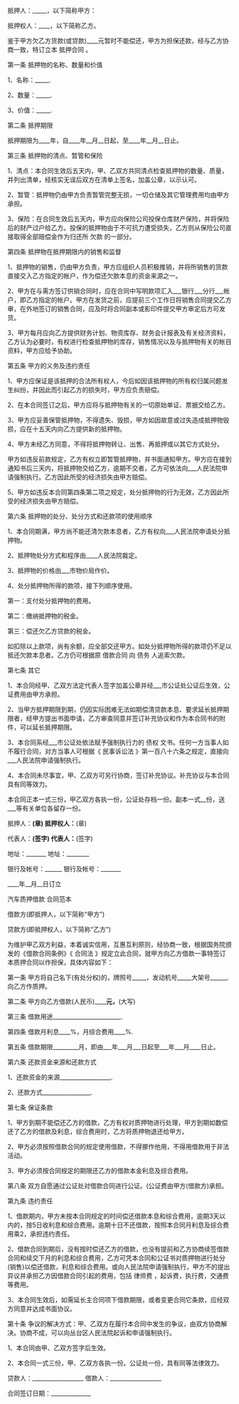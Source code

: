 
 


抵押人：_____，以下简称甲方：


抵押权人：____，以下简称乙方。


鉴于甲方欠乙方货款(或贷款)____元暂时不能偿还，甲方为担保还款，经与乙方协商一致，特订立本
抵押合同
。


第一条 抵押物的名称、数量和价值


1、名称：_____.


2、数量：_____.


3、价值：_____.


第二条 抵押期限


抵押期限为____年，自____年__月__日起，至____年__月__日止。


第三条 抵押物的清点、暂管和保险


1、清点：本合同生效后五天内，甲、乙双方共同清点检查抵押物的数量、质量，并列出清单，经核实无误后双方在清单上签名，加盖公章，以示认可。


2、暂管：抵押物仍由甲方负责暂管完整无损，一切仓储及其它管理费用均由甲方承担。


3、保险：在合同生效后五天内，甲方应向保险公司投保仓库财产保险，并将保险后的财产过户给乙方。投保的抵押物由于不可抗力遭受损失，乙方则从保险公司直接取得全部赔偿金作为归还所
欠款
的一部分。


第四条 抵押物在抵押期限内的销售和监督


1、抵押物的销售，仍由甲方负责，甲方应组织人员积极推销，并将所销售的货款直接交入乙方指定的帐户，作为偿还欠款本息的资金来源之一。


2、甲方在与需方签订供销合同时，应在合同中写明款项汇入___银行___分行___帐户，即乙方指定的帐户。甲方在发货之前，应提前三个工作日将销售合同提交乙方审，在外地签订的销售合同，应及时将合同副本或影印件提交甲方审定后方可发货。


3、甲方每月应向乙方提供财务计划、物资库存、财务会计报表及有关经济资料，乙方认为必要时，有权进行检查抵押物的库存，销售情况以及与抵押物有关的帐目资料，甲方应给予协助。


第五条 甲方的义务及违约责任


1、甲方应保证是该抵押的合法所有权人，今后如因该抵押物的所有权归属问题发生纠纷，并因此而引起乙方的损失时，甲方应负责赔偿。


2、在本合同签订之后，甲方应将与抵押物有关的一切原始单证、票据交给乙方。


3、甲方应妥善保管抵押物，不得遗失、毁损，甲方如因故意或过失造成抵押物毁损，应在十五天内向乙方提供新的抵押物。


4、甲方未经乙方同意，不得将抵押物转让、出售、再抵押或以其它方式处分。


甲方如违反前款规定，乙方有权立即暂管抵押物，并书面通知甲方。甲方应在接到通知书后三天内，将抵押物交给乙方，逾期不交者，乙方可依法向___人民法院申请强制执行。乙方因此所受的经济损失由甲方赔偿。


5、甲方如违反本合同第四条第二项之规定，处分抵押物的行为无效，乙方因此所受的经济损失由甲方赔偿。


第六条 抵押物的处分、处分方式和还款项的使用顺序


1、本合同期满，甲方尚不能还清欠款本息者，乙方有权向___人民法院申请处分抵押物。


2、抵押物处分方式和程序由____人民法院裁定。


3、抵押物的价格由___市物价局作价。


4、处分抵押物所得的款项，接下列顺序使用。


第一：支付处分抵押物的费用。


第二：缴纳抵押物的税金。


第三：偿还欠乙方贷款的税金。


如扣除以上款项，尚有余额，应全部交还甲方。如处分抵押物所得的款项仍不足以抵还欠款本息者。乙方仍可根据原
借款合同
向
债务
人追索欠款。


第七条 其它


1、本合同经甲、乙双方法定代表人签字加盖公章并经___市公证处公证后生效，公证费用由甲方承担。


2、当甲方抵押期限到期，仍因实际困难无法如期偿清贷款本息、要求延长抵押期限者，经甲方提出书面申请，乙方审查同意并签订补充协议和作为本合同书的附件，可以延长抵押期限。


3、本合同系经___市公证处依法赋予强制执行力的
债权
文书。任何一方当事人如不履行合同，对方当事人可根据《
民事诉讼法
》第一百八十六条之规定，直接向___人民法院申请强制执行。


4、本合同未尽事宜，甲、乙双方可另行协商，签订补充协议。补充协议与本合同具有同等效力。


本合同正本一式三份，甲乙双方各执一份，公证处存档一份。副本一式__份，送___等有关单位各留存一份。


抵押人：______(章) 抵押权人：______(章)


代表人：______(签字) 代表人：______(签字)


地址：_______ 地址：________


银行及帐号：______ 银行及帐号：_______


____年__月__日订立


汽车质押借款
合同范本



借款方(即抵押人，以下简称“甲方”)


贷款方(即抵押权人，以下简称“乙方”)


为维护甲乙双方利益，本着诚实信用，互惠互利原则，经协商一致，根据国务院颁发的《借款合同条例》《
合同法
》规定立此合同，就甲方向乙方借款一事特签订本质押合同以作担保，具体内容如下：


第一条 甲方将自己名下(有处分权)的，牌照号_____，发动机号_____大架号______.向乙方作质押。


第二条 甲方向乙方借款(人民币)__________元，______(大写)


第三条 借款用途________________________.


第四条 借款月利息____%，月综合费用____%.


第五条 借款期限_________月，即由___年___月___日起至___年___月____日止。


第六条 还款资金来源和还款方式


1、还款资金的来源__________________.


2、还款方式_________________.


第七条 保证条款


1、甲方到期不能偿还乙方的借款，乙方有权对质押物进行处理，甲方到期如数偿还了乙方的借款及利息，综合费用时，乙方将质押物退还给甲方。


2、甲方必须按照借款合同的规定使用借款，不得挪作他用，不得用借款用于非法活动。


3、甲方必须按合同规定的期限还乙方的借款本金利息及综合费用。


第八条 双方自愿通过公证处对借款合同进行公证。(公证费由甲方(借款方)承担。


第九条 违约责任


1、借款期内，甲方未按本合同规定的时间偿还借款本息和综合费用，逾期3天以内的，按5日收利息和综合费用。逾期十日不还借款，按照本合同月利息及综合费用乘2，承担违约责任。


2、借款合同到期后，没有按时偿还乙方的借款，也没有提前和乙方协商续签借款合同和续交下月的利息和综合费用，乙方可凭本合同和公证书对质押物进行处分(销售)以偿还借款，利息和综合费用。或向人民法院申请强制执行，甲方不的提出异议并承担乙方因借款合同引起的费用，包括
律师费
，起诉费，执行费，交通费等费用。


3、本合同生效后，如需延长主合同项下借款期限，或者变更合同它条款，应经双方同意并达成书面协议。


第十条 争议的解决方式：甲、乙双方在履行本合同中发生的争议，由双方协商解决。协商不成，可以向丛台区人民法院起诉和申请强制执行。


1、本合同由甲、乙双方签字后生效。


2、本合同一式三份，甲、乙双方各执一份。公证处一份，具有同等法律效力。


贷款人：__________________ 借款人：__________________


合同签订日期：______________
 


 

 
 
 
 
 
  


  
 

  


  


  
 
 
 
 

